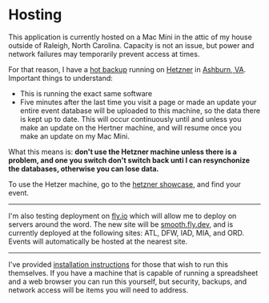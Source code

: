 # Hosting

This application is currently hosted on a Mac Mini in the attic of
my house outside of Raleigh, North Carolina.  Capacity is not an issue,
but power and network failures may temporarily prevent access at times.

For that reason, I have a [hot backup](https://hetzner.intertwingly.net/showcase/)
running on [Hetzner](https://www.hetzner.com/) in [Ashburn, VA](https://www.hetzner.com/news/11-21-usa-cloud/).  Important things to understand:

   * This is running the exact same software
   * Five minutes after the last time you visit a page or made an update your entire event database will be uploaded to this machine, so the data there is kept up to date.  This will occur continuously until and unless you make an update on the Hertner machine, and will resume once you make an update on my Mac Mini.

What this means is: **don't use the Hetzner machine unless there is a problem, and one you switch don't switch back unti I can resynchonize the databases, otherwise you can lose data.**

To use the Hetzer machine, go to the [hetzner showcase](https://hetzner.intertwingly.net/showcase/), and find your event.

---

I'm also testing deployment on [fly.io](https://fly.io/) which will
allow me to deploy on servers around the word.  The new site will be
[smooth.fly.dev](https://smooth.fly.dev/), and is currently deployed
at the following sites: ATL, DFW, IAD, MIA, and ORD.  Events will
automatically be hosted at the nearest site.

---

I've provided [installation instructions](https://github.com/rubys/showcase#getting-up-and-running---bare-metal-one-event)
for those that wish to run this themselves.  If you have a machine that is capable of running a spreadsheet and
a web browser you can run this yourself, but security, backups, and network access will be items you will need
to address.
